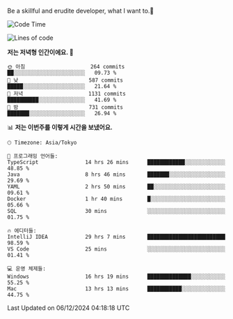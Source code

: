 Be a skillful and erudite developer, what I want to.👶

<!--START_SECTION:waka-->
![Code Time](http://img.shields.io/badge/Code%20Time-1%2C467%20hrs%2020%20mins-blue)

![Lines of code](https://img.shields.io/badge/%EC%A0%80%EB%8A%94%20%EC%97%AC%ED%83%9C%EA%B9%8C%EC%A7%80%20-918.3%20thousand%20%EC%A4%84%EC%9D%98%20%EC%BD%94%EB%93%9C%EB%A5%BC%20%EC%9E%91%EC%84%B1%ED%96%88%EC%96%B4%EC%9A%94.-blue)

**저는 저녁형 인간이에요. 🦉** 

```text
🌞 아침                     264 commits         ██░░░░░░░░░░░░░░░░░░░░░░░   09.73 % 
🌆 낮　                     587 commits         █████░░░░░░░░░░░░░░░░░░░░   21.64 % 
🌃 저녁                     1131 commits        ██████████░░░░░░░░░░░░░░░   41.69 % 
🌙 밤　                     731 commits         ███████░░░░░░░░░░░░░░░░░░   26.94 % 
```


📊 **저는 이번주를 이렇게 시간을 보냈어요.** 

```text
🕑︎ Timezone: Asia/Tokyo

💬 프로그래밍 언어들: 
TypeScript               14 hrs 26 mins      ████████████░░░░░░░░░░░░░   48.85 % 
Java                     8 hrs 46 mins       ███████░░░░░░░░░░░░░░░░░░   29.69 % 
YAML                     2 hrs 50 mins       ██░░░░░░░░░░░░░░░░░░░░░░░   09.61 % 
Docker                   1 hr 40 mins        █░░░░░░░░░░░░░░░░░░░░░░░░   05.66 % 
SQL                      30 mins             ░░░░░░░░░░░░░░░░░░░░░░░░░   01.75 % 

🔥 에디터들: 
IntelliJ IDEA            29 hrs 7 mins       █████████████████████████   98.59 % 
VS Code                  25 mins             ░░░░░░░░░░░░░░░░░░░░░░░░░   01.41 % 

💻 운영 체제들: 
Windows                  16 hrs 19 mins      ██████████████░░░░░░░░░░░   55.25 % 
Mac                      13 hrs 13 mins      ███████████░░░░░░░░░░░░░░   44.75 % 
```


 Last Updated on 06/12/2024 04:18:18 UTC
<!--END_SECTION:waka-->
